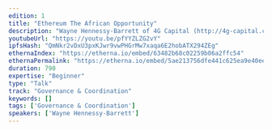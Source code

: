 ```yaml
---
edition: 1
title: "Ethereum The African Opportunity"
description: "Wayne Hennessy-Barrett of 4G Capital (http://4g-capital.com/) presents on \"Ethereum: The African Opportunity (Nairobi)\"."
youtubeUrl: "https://youtu.be/pfYYZLZG2vY"
ipfsHash: "QmNkr2vDxU3pxKJwr9vwPHGrMw7xaqa6E2hobATX294ZEg"
ethernaIndex: "https://etherna.io/embed/63482b68c02259b06a2ffc54"
ethernaPermalink: "https://etherna.io/embed/5ae213756dfe441c625ea9e40eed0a44bae644ecb0ef355336842be4b275f3d3"
duration: 790
expertise: "Beginner"
type: "Talk"
track: "Governance & Coordination"
keywords: []
tags: ['Governance & Coordination']
speakers: ['Wayne Hennessy-Barrett']
---
```

